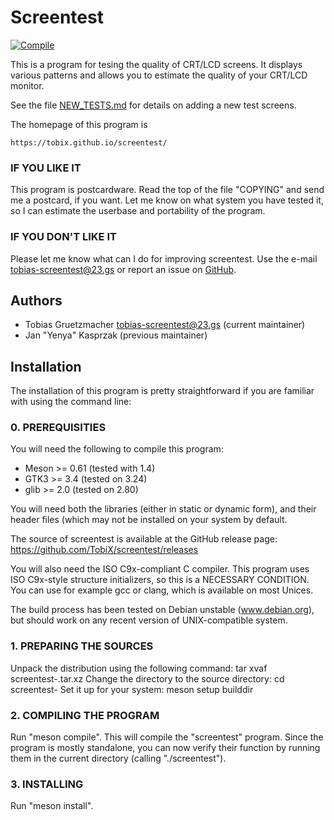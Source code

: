 # Screentest

[![Compile](https://github.com/TobiX/screentest/actions/workflows/compile.yml/badge.svg)](https://github.com/TobiX/screentest/actions/workflows/compile.yml)

This is a program for tesing the quality of CRT/LCD screens. It displays
various patterns and allows you to estimate the quality of your CRT/LCD
monitor.

See the file [NEW_TESTS.md](NEW_TESTS.md) for details on adding a new test screens.

The homepage of this program is

	https://tobix.github.io/screentest/

### IF YOU LIKE IT

This program is postcardware. Read the top of the file "COPYING" and send
me a postcard, if you want. Let me know on what system you have tested it,
so I can estimate the userbase and portability of the program.

### IF YOU DON'T LIKE IT

Please let me know what can I do for improving screentest. Use the
e-mail <tobias-screentest@23.gs> or report an issue on
[GitHub](https://github.com/TobiX/screentest/issues/new).

## Authors

- Tobias Gruetzmacher <tobias-screentest@23.gs> (current maintainer)
- Jan "Yenya" Kasprzak (previous maintainer)

## Installation

The installation of this program is pretty straightforward if you are familiar
with using the command line:

### 0. PREREQUISITIES

You will need the following to compile this program:

- Meson >= 0.61 (tested with 1.4)
- GTK3 >= 3.4 (tested on 3.24)
- glib >= 2.0 (tested on 2.80)

You will need both the libraries (either in static or dynamic form),
and their header files (which may not be installed on your system
by default.

The source of screentest is available at the GitHub release page:
    https://github.com/TobiX/screentest/releases

You will also need the ISO C9x-compliant C compiler. This program uses
ISO C9x-style structure initializers, so this is a NECESSARY CONDITION.
You can use for example gcc or clang, which is available on most Unices.

The build process has been tested on Debian unstable (www.debian.org),
but should work on any recent version of UNIX-compatible system.

### 1. PREPARING THE SOURCES

Unpack the distribution using the following command:
    tar xvaf screentest-<version>.tar.xz
Change the directory to the source directory:
    cd screentest-<version>
Set it up for your system:
    meson setup builddir

### 2. COMPILING THE PROGRAM

Run "meson compile". This will compile the "screentest" program. Since the
program is mostly standalone, you can now verify their function by running them
in the current directory (calling "./screentest").

### 3. INSTALLING

Run "meson install".
